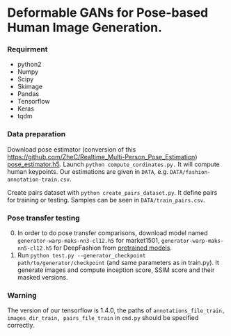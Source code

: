 # Deformable GANs for Pose-based Human Image Generation.

### Requirment
* python2
* Numpy
* Scipy
* Skimage
* Pandas
* Tensorflow
* Keras
* tqdm

### Data preparation
Download pose estimator (conversion of this https://github.com/ZheC/Realtime_Multi-Person_Pose_Estimation) [pose_estimator.h5](https://yadi.sk/d/blgmGpDi3PjXvK). Launch ```python compute_cordinates.py.``` It will compute human keypoints. Our estimations are given in ``DATA``, e.g. ``DATA/fashion-annotation-train.csv``.

Create pairs dataset with ```python create_pairs_dataset.py```. It define pairs for training or testing. Samples can be seen in ``DATA/train_pairs.csv``.

### Pose transfer testing
0. In order to do pose transfer comparisons, download model named ``generator-warp-maks-nn3-cl12.h5`` for market1501, ``generator-warp-maks-nn5-cl12.h5`` for DeepFashion from [pretrained models](https://yadi.sk/d/dxVvYxBw3QuUT9).
1. Run ```python test.py --generator_checkpoint path/to/generator/checkpoint``` (and same parameters as in train.py). It generate images and compute inception score, SSIM score and their masked versions.

### Warning
The version of our tensorflow is 1.4.0, the paths of ``annotations_file_train, images_dir_train, pairs_file_train`` in ``cmd.py`` should be specified correctly.